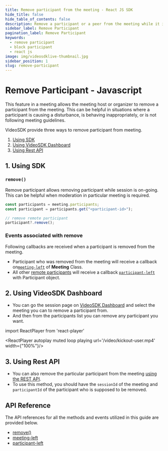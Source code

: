 ```yaml
---
title: Remove participant from the meeting - React JS SDK
hide_title: false
hide_table_of_contents: false
description: Remove a participant or a peer from the meeting while it is still in progress. It helps in meeting moderation.
sidebar_label: Remove Participant
pagination_label: Remove Participant
keywords:
  - remove participant
  - block participant
  - react js
image: img/videosdklive-thumbnail.jpg
sidebar_position: 1
slug: remove-participant
---
```


# Remove Participant - Javascript

This feature in a meeting allows the meeting host or organizer to remove a participant from the meeting. This can be helpful in situations where a participant is causing a disturbance, is behaving inappropriately, or is not following meeting guidelines.

VideoSDK provide three ways to remove participant from meeting.

1. [Using SDK](#1-using-sdk)
2. [Using VideoSDK Dashboard](#2-using-videosdk-dashboard)
3. [Using Rest API](#3-using-rest-api)

## 1. Using SDK

### `remove()`

Remove participant allows removing participant while session is on-going. This can be helpful when moderation in particular meeting is required.

```js
const participants = meeting.participants;
const participant = participants.get("<participant-id>");

// remove remote participant
participant?.remove();
```

### Events associated with remove

Following callbacks are received when a participant is removed from the meeting.

- Participant who was removed from the meeting will receive a callback on[`meeting-left`](/javascript/api/sdk-reference/meeting-class/events#meeting-left) of **Meeting** Class.
- All other [remote participants](../concept-and-architecture#2-participant) will receive a callback [`participant-left`](/javascript/api/sdk-reference/meeting-class/events#participant-left) with Participant object.

## 2. Using VideoSDK Dashboard

- You can go the session page on [VideoSDK Dashboard](https://app.videosdk.live/meetings/sessions) and select the meeting you can to remove a participant from.
- And then from the participants list you can remove any participant you want.

import ReactPlayer from 'react-player'

<div style={{textAlign: 'center'}}>

<ReactPlayer autoplay muted loop playing url='/video/kickout-user.mp4' width={"100%"}/>

</div>

## 3. Using Rest API

- You can also remove the particular participant from the meeting [using the REST API](/api-reference/realtime-communication/remove-participant).
- To use this method, you should have the `sessionId` of the meeting and `participantId` of the participant who is supposed to be removed.

## API Reference

The API references for all the methods and events utilized in this guide are provided below.

- [remove()](/javascript/api/sdk-reference/participant-class/methods#remove)
- [meeting-left](/javascript/api/sdk-reference/meeting-class/events#meeting-left)
- [participant-left](/javascript/api/sdk-reference/meeting-class/events#participant-left)
